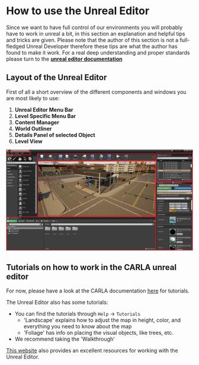 # How to use the Unreal Editor
Since we want to have full control of our environments you will probably have to work in unreal a bit, in this section an explanation and helpful tips and tricks are given. Please note that the author of this section is not a full-fledged Unreal Developer therefore these tips are what the author has found to make it work. For a real deep understanding and proper standards please turn to the __[unreal editor documentation](https://docs.unrealengine.com/en-US/index.html)__

## Layout of the Unreal Editor
First of all a short overview of the different components and windows you are most likely to use:

1. __Unreal Editor Menu Bar__
2. __Level Specific Menu Bar__
3. __Content Manager__
4. __World Outliner__
5. __Details Panel of selected Object__
6. __Level View__

![Unreal Menus](imgs/other-carla-unreal-editor-windows.png)

## Tutorials on how to work in the CARLA unreal editor

For now, please have a look at the CARLA documentation [here](https://carla.readthedocs.io/en/latest/#tutorials-developers) for tutorials.

The Unreal Editor also has some tutorials:

- You can find the tutorials through `Help` &rarr; `Tutorials`
    - 'Landscape' explains how to adjust the map in height, color, and everything you need to know about the map
    - 'Foliage' has info on placing the visual objects, like trees, etc.
- We recommend taking the 'Walkthrough'


[This website](https://www.raywenderlich.com/771-unreal-engine-4-tutorial-for-beginners-getting-started) also provides an excellent resources for working with the Unreal Editor.